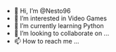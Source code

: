 - 👋 Hi, I’m @Nesto96
- 👀 I’m interested in Video Games
- 🌱 I’m currently learning Python
- 💞️ I’m looking to collaborate on ...
- 📫 How to reach me ...

<!---
Nesto96/Nesto96 is a ✨ special ✨ repository because its `README.md` (this file) appears on your GitHub profile.
You can click the Preview link to take a look at your changes.
--->
